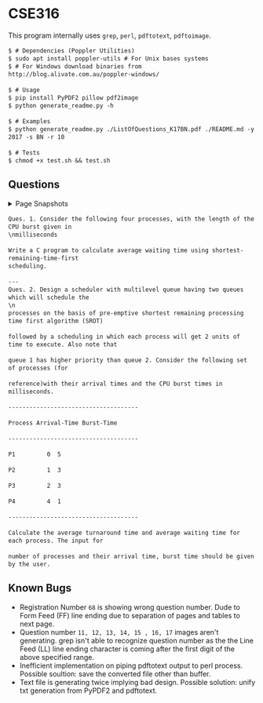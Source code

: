 # CSE316

This program internally uses `grep`, `perl`, `pdftotext`, `pdftoimage`.
```shell
$ # Dependencies (Poppler Utilities) 
$ sudo apt install poppler-utils # For Unix bases systems
$ # For Windows download binaries from http://blog.alivate.com.au/poppler-windows/

$ # Usage
$ pip install PyPDF2 pillow pdf2image
$ python generate_readme.py -h

$ # Examples
$ python generate_readme.py ./ListOfQuestions_K17BN.pdf ./README.md -y 2017 -s BN -r 10

$ # Tests
$ chmod +x test.sh && test.sh
```

## Questions
<details>
<summary>Page Snapshots</summary><br />

<img src="./snaps/ques1-7.png" alt="Ques 1 Image" width="340" height="440" border="10" /> <img src="./snaps/ques2-14.png" alt="Ques 2 Image" width="340" height="440" border="10" />

</details>

```
Ques. 1. Consider the following four processes, with the length of the CPU burst given in
\nmilliseconds

Write a C program to calculate average waiting time using shortest-remaining-time-first
scheduling.

---
Ques. 2. Design a scheduler with multilevel queue having two queues which will schedule the
\n
processes on the basis of pre-emptive shortest remaining processing time first algorithm (SROT)

followed by a scheduling in which each process will get 2 units of time to execute. Also note that

queue 1 has higher priority than queue 2. Consider the following set of processes (for

reference)with their arrival times and the CPU burst times in milliseconds.

-------------------------------------

Process Arrival-Time Burst-Time

-------------------------------------

P1         0  5

P2         1  3

P3         2  3

P4         4  1

-------------------------------------

Calculate the average turnaround time and average waiting time for each process. The input for

number of processes and their arrival time, burst time should be given by the user.

```
## Known Bugs
- Registration Number `68` is showing wrong question number. Dude to Form Feed (FF) line ending due to separation of pages and tables to next page.
- Question number `11, 12, 13, 14, 15 , 16, 17` images aren't generating. grep isn't able to recognize question number as the the Line Feed (LL) line ending character is coming after the first digit of the above specified range.
- Inefficient implementation on piping pdftotext output to perl process. Possible soultion: save the converted file other than buffer.
- Text file is generating twice implying bad design. Possible solution: unify txt generation from PyPDF2 and pdftotext.
